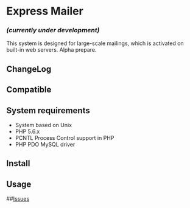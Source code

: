 # Express Mailer
### _(currently under development)_

This system is designed for large-scale mailings, which is activated on built-in web servers.
Alpha prepare.

## ChangeLog

## Compatible

## System requirements

* System based on Unix
* PHP 5.6.x
* PCNTL Process Control support in PHP
* PHP PDO MySQL driver

## Install

## Usage

##[Issues](https://github.com/stanislav-web/express-mailer/issues "Issues")


